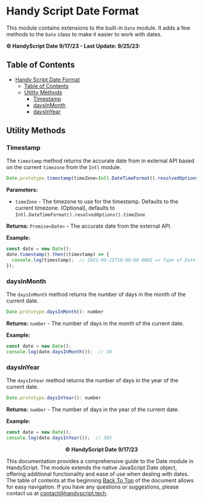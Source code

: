 # Handy Script Date Format

This module contains extensions to the built-in `Date` module. It adds a few methods to the `Date` class to make it easier to work with dates.

**© HandyScript Date 9/17/23 - Last Update: 9/25/23:**

## Table of Contents

- [Handy Script Date Format](#handy-script-date-format)
  - [Table of Contents](#table-of-contents)
  - [Utility Methods](#utility-methods)
    - [Timestamp](#timestamp)
    - [daysInMonth](#daysinmonth)
    - [daysInYear](#daysinyear)

## Utility Methods

### Timestamp

The `timestamp` method returns the accurate date from in external API based on the current `timezone` from the `Intl` module.

```typescript
Date.prototype.timestamp(timeZone=Intl.DateTimeFormat().resolvedOptions().timeZone): Promise<Date>
```

**Parameters:**

- `timeZone` - The timezone to use for the timestamp. Defaults to the current timezone. (Optional), defaults to `Intl.DateTimeFormat().resolvedOptions().timeZone`

**Returns:** `Promise<Date>` - The accurate date from the external API.

**Example:**

```javascript
const date = new Date();
date.timestamp().then((timestamp) => {
  console.log(timestamp);  // 2021-09-25T18:00:00.000Z => Type of Date
});
```

### daysInMonth

The `daysInMonth` method returns the number of days in the month of the current date.

```javascript
Date.prototype.daysInMonth(): number
```

**Returns:** `number` - The number of days in the month of the current date.

**Example:**

```javascript
const date = new Date();
console.log(date.daysInMonth());  // 30
```

### daysInYear

The `daysInYear` method returns the number of days in the year of the current date.

```javascript
Date.prototype.daysInYear(): number
```

**Returns:** `number` - The number of days in the year of the current date.

**Example:**

```javascript
const date = new Date();
console.log(date.daysInYear());  // 365
```

<p align="center"><b>© HandyScript Date 9/17/23</b></p>

This documentation provides a comprehensive guide to the Date module in HandyScript. The module extends the native JavaScript Date object, offering additional functionality and ease of use when dealing with dates. The table of contents at the beginning [Back To Top](#table-of-contents) of the document allows for easy navigation. If you have any questions or suggestions, please contact us at <contact@handyscript.tech>.
